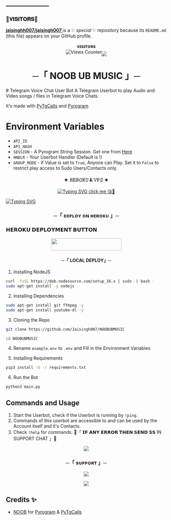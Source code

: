 ━━━━━━━━━━━━━━━━
### 🌷𝐕𝐈𝐒𝐈𝐓𝐎𝐑𝐒🌷

 
**[ jaisinghh007/jaisingh007 ](httsp://github.com/jaisingh007/jaisingh007)** is a ✨ _special_ ✨ repository because its `README.md` (this file) appears on your GitHub profile.


<p align="center">
    <b>ᴠɪsɪᴛᴏʀs</b><br>
    <img src="https://views-counter.vercel.app/badge?pageId=jsisingh007%2FViews-Counter" alt="Views Counter"><img align="middle" src="https://profile-counter.glitch.me/jaisingh007/count.svg" />
</p>





<h1 align="center">─「 NOOB UB MUSIC 」─ </h1>
# Telegram Voice Chat User Bot
A Telegram Userbot to play Audio and Video songs / files in Telegram Voice Chats.

It's made with [PyTgCalls](https://github.com/pytgcalls/pytgcalls) and [Pyrogram](https://github.com/pyrogram/pyrogram)

# Environment Variables
- `API_ID`
- `API_HASH`
- `SESSION` - A Pyrogram String Session. Get one from [Here](https://replit.com/@ZauteKm/GenerateStringSession)
- `HNDLR` - Your Userbot Handler (Default is !)
- `GROUP_MODE` - if Value is set to `True`, Anyone can Play. Set it to `False` to restrict play access to Sudo Users/Contacts only.


<h4 align = "center"> ★ 𝙷𝙴𝚁𝙾𝙺𝚄 & 𝚅𝙿𝚂 ★ </h4>

<p align = "center"> <a href="https://telegram.me/indian_chating_club"><img src="https://readme-typing-svg.herokuapp.com?font=Fira+Code&weight=700&size=21&duration=1500&pause=1000&color=BDD5F7&background=FFFFFF00&width=520&lines=FREE+FROM+HEROKU+BAN+ISSUE;VPS+DEPLOY+ALSO+AVAILABLE;REPO+WRITTEN+BY+MAASTER+NOOB(NOBITA+X)" alt="Typing SVG"/> click me 😘🥰</a></p>

<a href="https://telegram.me/indian_chating_club"><img src="https://readme-typing-svg.herokuapp.com?font=Fira+Code&weight=700&size=21&duration=5003&pause=1000&color=1AF786&background=FFFFFF00&multiline=true&width=520&lines=FROK+THE+REPO+FIRSTLY+TO+AVOID+LEG+OF+BOT" alt="Typing SVG" /></a>

<h3 align="center">
    ─「 ᴅᴇᴩʟᴏʏ ᴏɴ ʜᴇʀᴏᴋᴜ 」─

<h3> 𝗛𝗘𝗥𝗢𝗞𝗨 𝗗𝗘𝗣𝗟𝗢𝗬𝗠𝗘𝗡𝗧 𝗕𝗨𝗧𝗧𝗢𝗡 </h3>
</h3>

<p align="center"><a href="https://dashboard.heroku.com/new?template=https://github.com/jaisingh007/NOOBUBMUSIC"> <img src="https://img.shields.io/badge/Deploy%20On%20Heroku-bringle?style=for-the-badge&logo=heroku" width="220" height="38.45"/></a></p>

<h4 align="center">  ─「 LOCAL DEPLOY」─ </h4>

1) Installing NodeJS
```bash
curl -fsSL https://deb.nodesource.com/setup_16.x | sudo -E bash -
sudo apt-get install -y nodejs
```

2) Installing Dependencies
```bash
sudo apt-get install git ffmpeg -y
sudo apt-get install youtube-dl -y
```

3) Cloning the Repo
```bash
git clone https://github.com/Jaisingh007/NOOBUBMUSIC

cd NOOBUBMUSIC
```

4) Rename `example.env` to `.env` and Fill in the Environment Variables

5) Installing Requirements
```bash
pip3 install -U -r requirements.txt
```

6) Run the Bot
```bash
python3 main.py
```

## Commands and Usage
1) Start the Userbot, check if the Userbot is running by `!ping`.
2) Commands of this userbot are accessible to and can be used by the Account itself and it's Contacts.
3) Check `!help` for commands.
🔴「 𝗜𝗙 𝗔𝗡𝗬 𝗘𝗥𝗥𝗢𝗥 𝗧𝗛𝗘𝗡 𝗦𝗘𝗡𝗗 𝗦𝗦
              IN SUPPORT CHAT 」🔴
<p align="center">
<a href="https://telegram.me/NOBITA_X_SUPPORT"><img src="https://img.shields.io/badge/-𝓝𝓞𝓑𝓘𝓣𝓐 𝓧 𝓢𝓤𝓟𝓟𝓞𝓡𝓣%20☆-blue.svg?style=for-the-badge&logo=Telegram"></a>
</p>
<h3 align="center">
    ─「 sᴜᴩᴩᴏʀᴛ 」─
</h3>

<p align="center">
<a href="https://telegram.me/INDIAN_CHATING_CLUB"><img src="https://img.shields.io/badge/-Support%20Group-blue.svg?style=for-the-badge&logo=Telegram"></a>
</p>

<p align="center">
<a href="https://telegram.me/THE_NOBITA_SUPPORT"><img src="https://img.shields.io/badge/-Support%20Channel-blue.svg?style=for-the-badge&logo=Telegram"></a>
</p>

## Credits ✨
- [NOOB](https://github.com/jaisingh007) for [Pyrogram](https://github.com/pyrogram/pyrogram) & [PyTgCalls](https://github.com/pytgcalls/pytgcalls)
